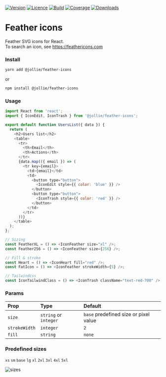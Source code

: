 [![Version](https://img.shields.io/npm/v/@jollie/feather-icons)](https://www.npmjs.com/package/@jollie/feather-icons)
[![Licence](https://img.shields.io/npm/l/@jollie/feather-icons)](https://en.wikipedia.org/wiki/MIT_license)
[![Build](https://img.shields.io/travis/thejellyfish/feather-icons)](https://travis-ci.org/github/thejellyfish/feather-icons)
[![Coverage](https://img.shields.io/codecov/c/github/thejellyfish/feather-icons)](https://codecov.io/gh/thejellyfish/feather-icons)
[![Downloads](https://img.shields.io/npm/dt/@jollie/feather-icons)](https://www.npmjs.com/package/@jollie/feather-icons)


# Feather icons

Feather SVG icons for React.    
To search an icon, see https://feathericons.com    

### Install

```bash
yarn add @jollie/feather-icons
```

or

```bash
npm install @jollie/feather-icons
```

### Usage

```javascript
import React from 'react';
import { IconEdit, IconTrash } from '@jollie/feather-icons';

export default function UsersList({ data }) {
  return (
    <h2>Users list</h2>
    <table>
      <tr>
        <th>Email</th>
        <th>Actions</th>
      </tr>
      {data.map(({ email }) => (
        <tr key={email}>
          <td>{email}</td>
          <td>
            <button type="button">
              <IconEdit style={{ color: 'blue' }} />
            </button>
            <button type="button">
              <IconTrash style={{ color: 'red' }} />
            </button>
          </td>
        </tr>
      ))}
    </table>
  );
};

// Sizing
const FeatherXL = () => <IconFeather size="xl" />;
const Feather256 = () => <IconFeather size={256} />;

// Fill & stroke
const Heart = () => <IconHeart fill="red" />;
const FatIcon = () => <IconFeather strokeWidth={5} />;

// Tailwindcss
const IconTailwindClass = () => <IconTrash className="text-red-700" />;
```

### Params

| Prop         | Type                  | Default                               |
|:-------------|:----------------------|:--------------------------------------|
| `size`       | `string` or `integer` | `base` predefined size or pixel value | 
| `strokeWidth`| `integer`             | `2`                                   |
| `fill`       | `string`              | `none`                                |

### Predefined sizes
   
`xs` `sm` `base` `lg` `xl` `2xl` `3xl` `4xl` `5xl` 


![sizes](https://github.com/thejellyfish/feather-icons/raw/master/icon-sizes.png)
